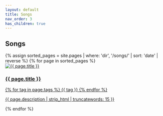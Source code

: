 ```yaml
---
layout: default
title: Songs
nav_order: 3
has_children: true
---
```


## Songs

<div class="mix-container">
  {% assign sorted_pages = site.pages | where: 'dir', '/songs/' | sort: 'date' | reverse %}
  {% for page in sorted_pages %}
    <div class="mix-item">
      <a href="{{ page.url | relative_url }}" class="mix-link">
        <div class="mix-thumbnail">
          <img src="{{ page.image }}" alt="{{ page.title }}">
        </div>
        <div class="mix-details">
          <h3>{{ page.title }}</h3>
          <div class="tag-container">
            {% for tag in page.tags %}
              <span class="tag">{{ tag }}</span>
            {% endfor %}
          </div>
          <p>{{ page.description | strip_html | truncatewords: 15 }}</p>
        </div>
      </a>
    </div>
  {% endfor %}
</div>